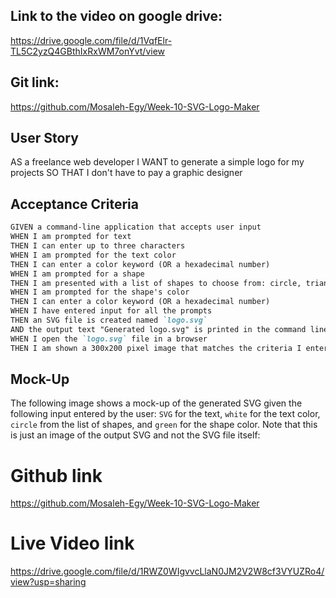 ## Link to the video on google drive: 
https://drive.google.com/file/d/1VqfElr-TL5C2yzQ4GBthIxRxWM7onYvt/view

## Git link:
https://github.com/Mosaleh-Egy/Week-10-SVG-Logo-Maker
## User Story

AS a freelance web developer
I WANT to generate a simple logo for my projects
SO THAT I don't have to pay a graphic designer

## Acceptance Criteria

```md
GIVEN a command-line application that accepts user input
WHEN I am prompted for text
THEN I can enter up to three characters
WHEN I am prompted for the text color
THEN I can enter a color keyword (OR a hexadecimal number)
WHEN I am prompted for a shape
THEN I am presented with a list of shapes to choose from: circle, triangle, and square
WHEN I am prompted for the shape's color
THEN I can enter a color keyword (OR a hexadecimal number)
WHEN I have entered input for all the prompts
THEN an SVG file is created named `logo.svg`
AND the output text "Generated logo.svg" is printed in the command line
WHEN I open the `logo.svg` file in a browser
THEN I am shown a 300x200 pixel image that matches the criteria I entered
```

## Mock-Up

The following image shows a mock-up of the generated SVG given the following input entered by the user: `SVG` for the text, `white` for the text color, `circle` from the list of shapes, and `green` for the shape color. Note that this is just an image of the output SVG and not the SVG file itself:



# Github link

https://github.com/Mosaleh-Egy/Week-10-SVG-Logo-Maker
# Live Video link
https://drive.google.com/file/d/1RWZ0WIgvvcLlaN0JM2V2W8cf3VYUZRo4/view?usp=sharing